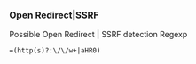 ### Open Redirect|SSRF

Possible Open Redirect | SSRF detection Regexp
```
=(http(s)?:\/\/w+|aHR0)
```
